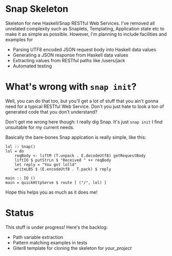 Snap Skeleton
=============

Skeleton for new Haskell/Snap RESTful Web Services. I've removed all unrelated
complexity such as Snaplets, Templating, Application state etc to make
it as simple as possible. However, I'm planning to include facilities
and examples for

- Parsing UTF8 encoded JSON request body into Haskell data values
- Generating a JSON response from Haskell data values
- Extracting values from RESTful paths like /users/jack
- Automated testing


What's wrong with `snap init`?
==============================

Well, you can do that too, but you'll get a lot of stuff that you ain't
gonna need for a typical RESTful Web Service. Don't you just hate to
look a ton of generated code that you don't understand?

Don't get me wrong here though: I really dig Snap. It's just `snap
init` I find unsuitable for my current needs.

Basically the bare-bones Snap applcation is really simple, like this:

~~~ .haskell
lol :: Snap()
lol = do 
    reqBody <- liftM (T.unpack . E.decodeUtf8) getRequestBody
    liftIO $ putStrLn $ "Received " ++ reqBody
    let reply = "You got lolld"
    writeLBS $ (E.encodeUtf8 . T.pack) $ reply  

main :: IO ()
main = quickHttpServe $ route [ ("/", lol) ] 
~~~ 

Hope this helps you as much as it does me!

Status
======

This stuff is under progress! Here's the backlog:

- Path variable extraction
- Pattern matching examples in tests
- Giter8 template for cloning the skeleton for _your_project_
